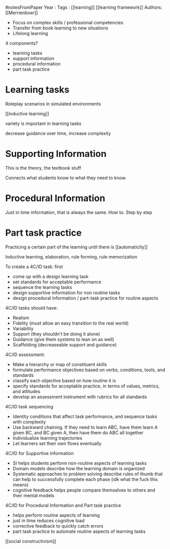#notesFromPaper
Year   :
Tags   : [[learning]] [[learning framework]]
Authors: [[Merrienboer]]

 - Focus on complex skills / professional competencies
 - Transfer from book learning to new situations
 - Lifelong learning

4 components?

 - learning tasks
 - support information
 - procedural information
 - part task practice

# Learning tasks

Roleplay scenarios in simulated environments

[[inductive learning]]

variety is important in learning tasks

decrease guidance over time, increase complexity

# Supporting Information

This is the theory, the textbook stuff

Connects what students know to what they need to know. 

# Procedural Information

Just in time information, that is always the same. How to. Step by step

# Part task practice

Practicing a certain part of the learning until there is [[automaticity]]

Inductive learning, elaboration, rule forming, rule memorization

To create a 4C/ID task: first 

 - come up with a design learning task
 - set standards for acceptable performance
 - sequence the learning tasks
 - design supportive information for non routine tasks
 - design procedural information / part-task practice for routine aspects

4C/ID tasks should have:

 - Realism
 - Fidelity (must allow an easy transition to the real world)
 - Variability
 - Support (they shouldn't be doing it alone)
 - Guidance (give them systems to lean on as well)
 - Scaffolding (decreaseable support and guidance)

4C/ID assessment:

 - Make a hierarchy or map of constituent skills
 - formulate performance objectives based on verbs, conditions, tools, and standards
 - classify each objective based on how routine it is
 - specify standards for acceptable practice, in terms of values, metrics, and attitudes
 - develop an assessment instrument with rubrics for all standards

4C/ID task sequencing

 - Identity conditions that affect task performance, and sequence tasks with complexity
 - Use backward chaining. If they need to learn ABC, have them learn A given BC, and BC given A, then have them do ABC all together
 - Individualize learning trajectories
 - Let learners set their own flows eventually

4C/ID for Supportive information

 - SI helps students perform non-routine aspects of learning tasks
 - Domain models describe how the learning domain is organized
 - Systematic approaches to problem solving describe rules of thumb that can help to successfully complete each phase (idk what the fuck this means)
 - cognitive feedback helps people compare themselves to others and their mental models

4C/ID for Procedural Information and Part task practice

 - helps perform routine aspects of learning
 - just in time reduces cognitive load
 - corrective feedback to quickly catch errors
 - part task practice to automate routine aspects of learning tasks

[[social constructivism]]

